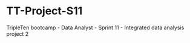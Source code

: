 # TT-Project-S11
TripleTen bootcamp - Data Analyst - Sprint 11 - Integrated data analysis project 2
